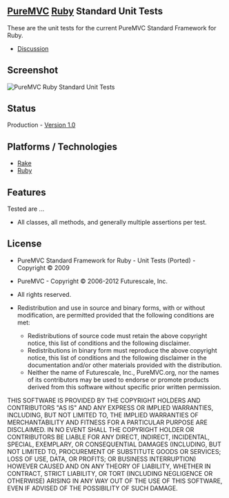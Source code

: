 ## [PureMVC](http://puremvc.github.com/) [Ruby](https://github.com/PureMVC/puremvc-ruby-standard-framework/wiki) Standard Unit Tests
These are the unit tests for the current PureMVC Standard Framework for Ruby.

* [Discussion](http://forums.puremvc.org/index.php?board=78.0)

## Screenshot
![PureMVC Ruby Standard Unit Tests](http://puremvc.org/pages/images/screenshots/PureMVC-Shot-Ruby-Std-UnitTests.png)

## Status
Production - [Version 1.0](https://github.com/PureMVC/puremvc-ruby-standard-unittests/blob/master/VERSION)

## Platforms / Technologies
* [Rake](https://github.com/jimweirich/rake)
* [Ruby](http://en.wikipedia.org/wiki/Ruby_(programming_language))

## Features 
Tested are ...
* All classes, all methods, and generally multiple assertions per test. 

## License
* PureMVC Standard Framework for Ruby - Unit Tests (Ported) - Copyright © 2009 
* PureMVC - Copyright © 2006-2012 Futurescale, Inc.
* All rights reserved.

* Redistribution and use in source and binary forms, with or without modification, are permitted provided that the following conditions are met:

  * Redistributions of source code must retain the above copyright notice, this list of conditions and the following disclaimer.
  * Redistributions in binary form must reproduce the above copyright notice, this list of conditions and the following disclaimer in the documentation and/or other materials provided with the distribution.
  * Neither the name of Futurescale, Inc., PureMVC.org, nor the names of its contributors may be used to endorse or promote products derived from this software without specific prior written permission.

THIS SOFTWARE IS PROVIDED BY THE COPYRIGHT HOLDERS AND CONTRIBUTORS "AS IS" AND ANY EXPRESS OR IMPLIED WARRANTIES, INCLUDING, BUT NOT LIMITED TO, THE IMPLIED WARRANTIES OF MERCHANTABILITY AND FITNESS FOR A PARTICULAR PURPOSE ARE DISCLAIMED. IN NO EVENT SHALL THE COPYRIGHT HOLDER OR CONTRIBUTORS BE LIABLE FOR ANY DIRECT, INDIRECT, INCIDENTAL, SPECIAL, EXEMPLARY, OR CONSEQUENTIAL DAMAGES (INCLUDING, BUT NOT LIMITED TO, PROCUREMENT OF SUBSTITUTE GOODS OR SERVICES; LOSS OF USE, DATA, OR PROFITS; OR BUSINESS INTERRUPTION) HOWEVER CAUSED AND ON ANY THEORY OF LIABILITY, WHETHER IN CONTRACT, STRICT LIABILITY, OR TORT (INCLUDING NEGLIGENCE OR OTHERWISE) ARISING IN ANY WAY OUT OF THE USE OF THIS SOFTWARE, EVEN IF ADVISED OF THE POSSIBILITY OF SUCH DAMAGE.